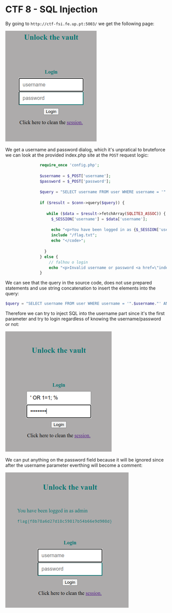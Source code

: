 # CTF 8 - SQL Injection


By going to `http://ctf-fsi.fe.up.pt:5003/` we get the following page:

![](images/ctf8-1.png)

We get a username and password dialog, which it's unpratical to bruteforce we can look at the provided index.php site at the `POST` request logic:

```php
               require_once 'config.php';

               $username = $_POST['username'];
               $password = $_POST['password'];
               
               $query = "SELECT username FROM user WHERE username = '".$username."' AND password = '".$password."'";
                                     
               if ($result = $conn->query($query)) {
                                  
                  while ($data = $result->fetchArray(SQLITE3_ASSOC)) {
                    $_SESSION['username'] = $data['username'];
           
                    echo "<p>You have been logged in as {$_SESSION['username']}</p><code>";
                    include "/flag.txt";
                    echo "</code>";

                 }
               } else {            
                   // falhou o login
                   echo "<p>Invalid username or password <a href=\"index.php\">Tente novamente</a></p>";
               }
```

We can see that the query in the source code, does not use prepared statements and use string concatenation to insert the elements into the query:

```php
$query = "SELECT username FROM user WHERE username = '".$username."' AND password = '".$password."'";
```

Therefore we can try to inject SQL into the username part since it's the first parameter and try to login regardless of knowing the username/password or not:

![](images/ctf8-2.png)

We can put anything on the password field because it will be ignored since after the username parameter everthing will become a comment:

![](images/ctf8-3.png)